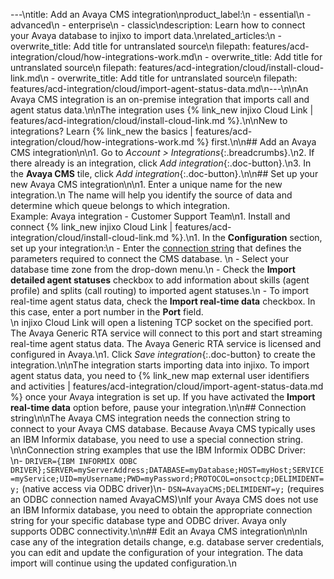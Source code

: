 ---\ntitle: Add an Avaya CMS integration\nproduct_label:\n  - essential\n  - advanced\n  - enterprise\n  - classic\ndescription: Learn how to connect your Avaya database to injixo to import data.\nrelated_articles:\n  - overwrite_title: Add title for untranslated source\n    filepath: features/acd-integration/cloud/how-integrations-work.md\n  - overwrite_title: Add title for untranslated source\n    filepath: features/acd-integration/cloud/install-cloud-link.md\n  - overwrite_title: Add title for untranslated source\n    filepath: features/acd-integration/cloud/import-agent-status-data.md\n---\n\nAn Avaya CMS integration is an on-premise integration that imports call and agent status data.\n\nThe integration uses {% link_new injixo Cloud Link | features/acd-integration/cloud/install-cloud-link.md %}.\n\nNew to integrations? Learn {% link_new the basics | features/acd-integration/cloud/how-integrations-work.md %} first.\n\n## Add an Avaya CMS integration\n\n1. Go to _Account > Integrations_{:.breadcrumbs}.\n2. If there already is an integration, click _Add integration_{:.doc-button}.\n3. In the **Avaya CMS** tile, click _Add integration_{:.doc-button}.\n\n## Set up your new Avaya CMS integration\n\n1. Enter a unique name for the new integration.\n   The name will help you identify the source of data and determine which queue belongs to which integration.<br>Example: Avaya integration - Customer Support Team\n1. Install and connect {% link_new injixo Cloud Link | features/acd-integration/cloud/install-cloud-link.md %}.\n1. In the **Configuration** section, set up your integration:\n - Enter the [connection string](#connection-string) that defines the parameters required to connect the CMS database. \n - Select your database time zone from the drop-down menu.\n - Check the **Import detailed agent statuses** checkbox to add information about skills (agent profile) and splits (call routing) to imported agent statuses.\n - To import real-time agent status data, check the **Import real-time data** checkbox. In this case, enter a port number in the **Port** field.<br>\n   injixo Cloud Link will open a listening TCP socket on the specified port. The Avaya Generic RTA service will connect to this port and start streaming real-time agent status data. The Avaya Generic RTA service is licensed and configured in Avaya.\n1. Click _Save integration_{:.doc-button} to create the integration.\n\nThe integration starts importing data into injixo. To import agent status data, you need to {% link_new map external user identifiers and activities | features/acd-integration/cloud/import-agent-status-data.md %} once your Avaya integration is set up. If you have activated the **Import real-time data** option before, pause your integration.\n\n## Connection string\n\nThe Avaya CMS integration needs the connection string to connect to your Avaya CMS database. Because Avaya CMS typically uses an IBM Informix database, you need to use a special connection string. \n\nConnection string examples that use the IBM Informix ODBC Driver:<br>\n- `DRIVER={IBM INFORMIX ODBC DRIVER};SERVER=myServerAddress;DATABASE=myDatabase;HOST=myHost;SERVICE=myService;UID=myUsername;PWD=myPassword;PROTOCOL=onsoctcp;DELIMIDENT=y;` (native access via ODBC driver)\n- `DSN=AvayaCMS;DELIMIDENT=y;` (requires an ODBC connection named AvayaCMS)\nIf your Avaya CMS does not use an IBM Informix database, you need to obtain the appropriate connection string for your specific database type and ODBC driver. Avaya only supports ODBC connectivity.\n\n## Edit an Avaya CMS integration\n\nIn case any of the integration details change, e.g. database server credentials, you can edit and update the configuration of your integration. The data import will continue using the updated configuration.\n
